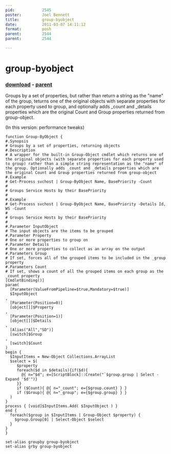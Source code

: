 ```yaml
---
pid:            2545
poster:         Joel Bennett
title:          group-byobject
date:           2011-03-07 14:11:12
format:         posh
parent:         2544
parent:         2544

---
```


# group-byobject

### [download](2545.ps1) - [parent](2544.md)

Groups by a set of properties, but rather than return a string as the "name" of the group, teturns one of the original objects with separate properties for each property used to group, and optionally adds _count and _details properties which are the original Count and Group properties returned from group-object.

(In this version: performance tweaks)

```posh
function Group-ByObject {
#.Synopsis
# Groups by a set of properties, returning objects
#.Description
# A wrapper for the built-in Group-Object cmdlet which returns one of the original objects (with separate properties for each property used to group) rather than a simple string representation as the "name" of the group. Optionally adds _count and _details properties which are the original Count and Group properties returned from group-object
#.Example
# Get-Process svchost | Group-ByObject Name, BasePriority -Count
#
# Groups Service Hosts by their BasePriority
#
#.Example
# Get-Process svchost | Group-ByObject Name, BasePriority -Details Id, WS -Count
#
# Groups Service Hosts by their BasePriority
#
#.Parameter InputObject
# The input objects are the items to be grouped
#.Parameter Property
# One or more properties to group on
#.Parameter Details
# One or more properties to collect as an array on the output
#.Parameters Group
# If set, forces all of the grouped items to be included in the _group property
#.Parameters Count
# If set, shows a count of all the grouped items on each group as the _count property
[CmdletBinding()]
param(
  [Parameter(ValueFromPipeline=$true,Mandatory=$true)]
  $InputObject
, 
  [Parameter(Position=0)]
  [object[]]$Property
, 
  [Parameter(Position=1)]
  [object[]]$Details
, 
  [Alias("All","SD")]
  [switch]$Group
, 
  [switch]$Count
)
begin { 
  $InputItems = New-Object Collections.ArrayList 
  $select = $(
     $property
     foreach($d in $details){if($d){
       @{ n="$d"; e=[ScriptBlock]::Create("`$group.group | Select -Expand '$d'")}
     }}
     if ($Count){ @{ n="_count"; e={$group.count} } }
     if ($Group){ @{ n="_group"; e={$group.group} } }
  )
}
process { [void]$InputItems.Add( $InputObject ) }
end {
  foreach($group in $InputItems | Group-Object $property) { 
    $group.Group[0] | Select-Object $select 
  }
}
}

set-alias groupby group-byobject
set-alias grby group-byobject
```

